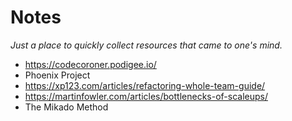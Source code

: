 # Notes
*Just a place to quickly collect resources that came to one's mind.*

* https://codecoroner.podigee.io/
* Phoenix Project
* https://xp123.com/articles/refactoring-whole-team-guide/
* https://martinfowler.com/articles/bottlenecks-of-scaleups/
* The Mikado Method
